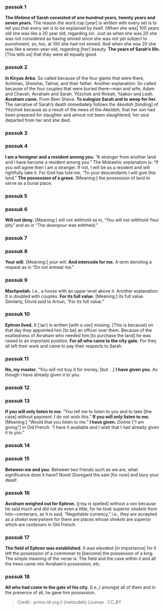 
### passuk 1
<b>The lifetime of Sarah consisted of one hundred years, twenty years and seven years.</b> The reason the word שָׁנָה [year] is written with every set is to tell you that every set is to be explained by itself. [When she was] 100 years old she was like a 20 year old, regarding sin. Just as when she was 20 she was not considered as having sinned since she was not yet subject to punishment, so, too, at 100 she had not sinned. And when she was 20 she was like a seven-year-old, regarding [her] beauty. 
<b>The years of Sarah’s life.</b> [This tells us] that they were all equally good.

### passuk 2
<b>In Kiryas Arba.</b> So called because of the four giants that were there, Achiman, Sheishai, Talmai, and their father. Another explanation: So called because of the four couples that were buried there—man and wife, Adam and Chavah, Avraham and Sarah, Yitzchok and Rivkah, Yaakov and Leah. 
<b>Avraham came.</b> From Beer Sheva.
<b>To eulogize Sarah and to weep for her.</b> The narrative of Sarah’s death immediately follows the <i>Akeidah</i> [binding] of Yitzchok because as a result of the news of the <i>Akeidah,</i> that her son had been prepared for slaughter and almost not been slaughtered, her soul departed from her and she died. 

### passuk 3

### passuk 4
<b>I am a foreigner and a resident among you.</b> “A stranger from another land and I have become a resident among you.” The Midrashic explanation is: “If you will agree then I am a stranger. If not, I will be as a resident and will rightfully take it. For God has told me, “To your descendants I will give this land.” 
<b>The possession of a grave.</b> [Meaning:] the possession of land to serve as a burial place. 

### passuk 5

### passuk 6
<b>Will not deny.</b> [Meaning:] will not withhold as in, “You will not withhold Your pity” and as in “The downpour was withheld.” 

### passuk 7

### passuk 8
<b>Your will.</b> [Meaning:] your will.
<b>And intercede for me.</b> A term denoting a request as in “Do not entreat me.”

### passuk 9
<b>Machpeilah.</b> I.e., a house with an upper level above it. Another explanation: It is doubled with couples. 
<b>For its full value.</b> [Meaning:] its full value. Similarly, Dovid said to Arnun, “For its full value.” 

### passuk 10
<b>Ephron lived.</b> It [ישֵׁב] is written [with a <i>vav</i>] missing. [This is because] on that day they appointed him [to be] an officer over them. Because of the exaltedness of Avraham who needed him [to purchase the land] he was raised to an important position.
<b>For all who came to the city gate.</b> For they all left their work and came to pay their respects to Sarah.

### passuk 11
<b>No, my master.</b> “You will not buy it for money, [but . .] 
<b>I have given you.</b> As though I have already given it to you.

### passuk 12

### passuk 13
<b>If you will only listen to me.</b> “You tell me to listen to you and to take [the cave] without payment. I do not wish this.”
<b>If you will only listen to me.</b> [Meaning:] “Would that you listen to me.”
<b>I have given.</b> <i>Donne</i> [“I am giving”] in Old French. “I have it available and I wish that I had already given it to you.” 

### passuk 14

### passuk 15
<b>Between me and you.</b> Between two friends such as we are, what significance does it have? None! Disregard the sale [for now] and bury your dead! 

### passuk 16
<b>Avraham weighed out for Ephron.</b> [עֶפְרֹן is spelled] without a <i>vav</i> because he said much and did not do even a little, for he took superior <i>shekels</i> from him—centenars, as it is said, “Negotiable currency,” i.e., they are accepted as a <i>shekel</i> everywhere for there are places whose <i>shekels</i> are superior which are <i>centenars</i> in Old French. 

### passuk 17
<b>The field of Ephron was established.</b> It was elevated [in importance] for it left the possession of a commoner to [become] the possession of a king. The simple meaning of the verse is: The field and the cave within it and all the trees came into Avraham’s possession, etc. 

### passuk 18
<b>All who had come to the gate of his city.</b> [I.e.,] amongst all of them and in the presence of all, he gave him possession. 

>Credit : primo.nli.org.il (metsudah)
>License : CC_BY